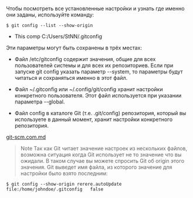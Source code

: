 Чтобы посмотреть все установленные настройки и узнать где именно они заданы, используйте команду:

    $ git config --list --show-origin

- This comp C:/Users/StNN/.gitconfig

Эти параметры могут быть сохранены в трёх местах:

- Файл /etc/gitconfig содержит значения, общие для всех пользователей системы и для всех их репозиториев. Если при запуске git config указать параметр --system, то параметры будут читаться и сохраняться именно в этот файл.

- Файл ~/.gitconfig или ~/.config/git/config хранит настройки конкретного пользователя. Этот файл используется при указании параметра --global.

- Файл config в каталоге Git (т.е. .git/config) репозитория, который вы используете в данный момент, хранит настройки конкретного репозитория.

[git-scm.com.md](../../Learn_this/gitconfig/git-scm.com/_git-scm.com.md)

> Note
Так как Git читает значение настроек из нескольких файлов, возможна ситуация когда Git использует не то значение что вы ожидали. В таком случае вы можете спросить Git об origin этого значения. Git выведет имя файла, из которого значение для настройки было взято последним:

    $ git config --show-origin rerere.autoUpdate
    file:/home/johndoe/.gitconfig	false